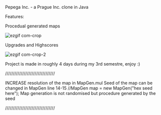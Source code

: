 Pepega Inc. - a Prague Inc. clone in Java

Features:

Procedual generated maps

![ezgif com-crop](https://user-images.githubusercontent.com/75691419/215920215-166a07ca-a15a-4627-be69-b7d0e64ad887.gif)

Upgrades and Highscores

![ezgif com-crop-2](https://user-images.githubusercontent.com/75691419/215920456-91e2d1d9-1fd0-4de4-9213-f33312f73959.gif)

Project is made in roughly 4 days during my 3rd semestre, enjoy :)

////////////////////////////////

INCREASE resolution of the map in MapGen.mul
Seed of the map can be changed in MapGen line 14-15
    //MapGen map = new MapGen("hex seed here");
Map generation is not randomised but procedure generated by the seed

////////////////////////////////
